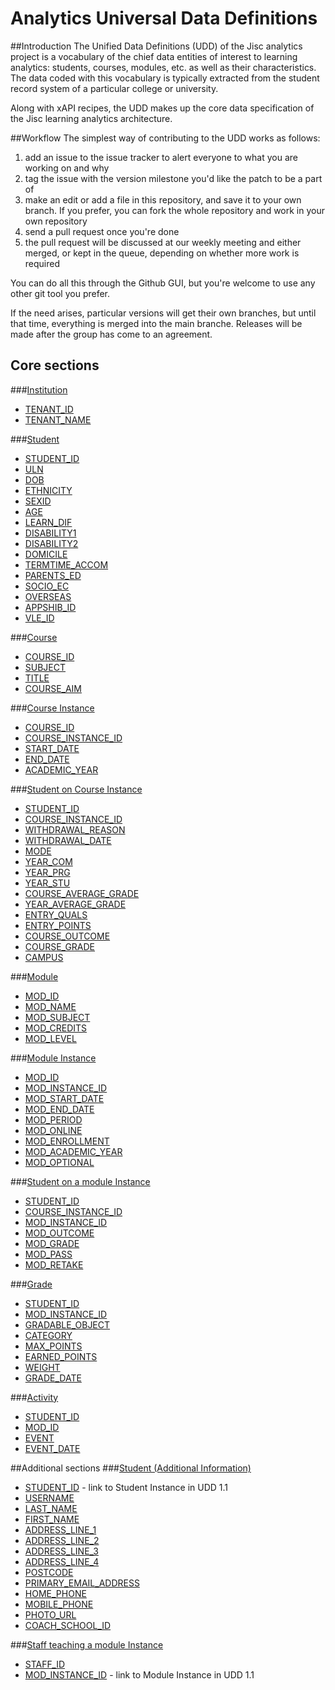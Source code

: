 # Analytics Universal Data Definitions

##Introduction
The Unified Data Definitions (UDD) of the Jisc analytics project is a vocabulary of the chief data entities of interest to learning analytics: students, courses, modules, etc. as well as their characteristics. The data coded with this vocabulary is typically extracted from the student record system of a particular college or university.

Along with xAPI recipes, the UDD makes up the core data specification of the Jisc learning analytics architecture.

##Workflow
The simplest way of contributing to the UDD works as follows:

1. add an issue to the issue tracker to alert everyone to what you are working on and why
2. tag the issue with the version milestone you'd like the patch to be a part of
3. make an edit or add a file in this repository, and save it to your own branch. If you prefer, you can fork the whole repository and work in your own repository
4. send a pull request once you're done
5. the pull request will be discussed at our weekly meeting and either merged, or kept in the queue, depending on whether more work is required

You can do all this through the Github GUI, but you're welcome to use any other git tool you prefer.

If the need arises, particular versions will get their own branches, but until that time, everything is merged into the main branche. Releases will be made after the group has come to an agreement.

## Core sections
###[Institution](udd/institution.md)
* [TENANT_ID](udd/institution.md#tenant_id)
* [TENANT_NAME](udd/institution.md#tenant_name)

###[Student](udd/student.md)
* [STUDENT_ID](udd/student.md#student_id)
* [ULN](udd/student.md#uln)
* [DOB](udd/student.md#dob)
* [ETHNICITY](udd/student.md#ethnicity)
* [SEXID](udd/student.md#gender)
* [AGE](udd/student.md#age)
* [LEARN_DIF](udd/student.md#learn_dif)
* [DISABILITY1](udd/student.md#disability1)
* [DISABILITY2](udd/student.md#disability2)
* [DOMICILE](udd/student.md#domicile)
* [TERMTIME_ACCOM](udd/student.md#termtime_accom)
* [PARENTS_ED](udd/student.md#parents_ed)
* [SOCIO_EC](udd/student.md#socio_ec)
* [OVERSEAS](udd/student.md#overseas)
* [APPSHIB_ID](udd/student.md#APPSHIB_id)
* [VLE_ID](udd/student.md#vle_id)

###[Course](udd/course.md)
* [COURSE_ID](udd/course.md#course_id)
* [SUBJECT](udd/course.md#subject)
* [TITLE](udd/course.md#title)
* [COURSE_AIM](udd/course.md#course_aim)

###[Course Instance](udd/course_instance.md)
* [COURSE_ID](udd/course_instance.md#course_id)
* [COURSE_INSTANCE_ID](udd/course_instance.md#course_instance_id)
* [START_DATE](udd/course_instance.md#start_date)
* [END_DATE](udd/course_instance.md#end_date)
* [ACADEMIC_YEAR](udd/course_instance.md#academic_year)

###[Student on Course Instance](udd/student_on_course_instance.md)
* [STUDENT_ID](udd/student_on_course_instance.md#student_id)
* [COURSE_INSTANCE_ID](udd/student_on_course_instance.md#course_instance_id)
* [WITHDRAWAL_REASON](udd/student_on_course_instance.md#withdrawal_reason)
* [WITHDRAWAL_DATE](udd/student_on_course_instance.md#withdrawal_date)
* [MODE](udd/student_on_course_instance.md#mode)
* [YEAR_COM](udd/student_on_course_instance.md#year_com)
* [YEAR_PRG](udd/student_on_course_instance.md#year_prg)
* [YEAR_STU](udd/student_on_course_instance.md#year_stu)
* [COURSE_AVERAGE_GRADE](udd/student_on_course_instance.md#course_average_grade)
* [YEAR_AVERAGE_GRADE](udd/student_on_course_instance.md#year_average_grade)
* [ENTRY_QUALS](udd/student_on_course_instance.md#entry_quals)
* [ENTRY_POINTS](udd/student_on_course_instance.md#entry_points)
* [COURSE_OUTCOME](udd/student_on_course_instance.md#course_outcome)
* [COURSE_GRADE](udd/student_on_course_instance.md#course_grade)
* [CAMPUS](udd/student_on_course_instance.md#campus)

###[Module](udd/module.md)
* [MOD_ID](udd/module.md#mod_id)
* [MOD_NAME](udd/module.md#mod_name)
* [MOD_SUBJECT](udd/module.md#mod_subject)
* [MOD_CREDITS](udd/module.md#mod_credits)
* [MOD_LEVEL](udd/module.md#mod_level)

###[Module Instance](udd/module_instance.md)
* [MOD_ID](udd/module_instance.md#mod_id)
* [MOD_INSTANCE_ID](udd/module_instance.md#mod_instance_id)
* [MOD_START_DATE](udd/module_instance.md#mod_start_date)
* [MOD_END_DATE](udd/module_instance.md#mod_end_date)
* [MOD_PERIOD](udd/module_instance.md#mod_period)
* [MOD_ONLINE](udd/module_instance.md#mod_online)
* [MOD_ENROLLMENT](udd/module_instance.md#mod_enrollment)
* [MOD_ACADEMIC_YEAR](udd/module_instance.md#mod_academic_year)
* [MOD_OPTIONAL](udd/module_instance.md#mod_optional)

###[Student on a module Instance](udd/student_on_mod_instance.md)
* [STUDENT_ID](udd/student_on_mod_instance.md#student_id)
* [COURSE_INSTANCE_ID](udd/student_on_mod_instance.md#course_instance_id)
* [MOD_INSTANCE_ID](udd/student_on_mod_instance.md#mod_instance_id)
* [MOD_OUTCOME](udd/student_on_mod_instance.md#mod_outcome)
* [MOD_GRADE](udd/student_on_mod_instance.md#mod_grade)
* [MOD_PASS](udd/student_on_mod_instance.md#mod_pass)
* [MOD_RETAKE](udd/student_on_mod_instance.md#mod_retake)

###[Grade](udd/grade.md)
* [STUDENT_ID](udd/grade.md#student_id)
* [MOD_INSTANCE_ID](udd/grade.md#mod_instance_id)
* [GRADABLE_OBJECT](udd/grade.md#gradable_object)
* [CATEGORY](udd/grade.md#category)
* [MAX_POINTS](udd/grade.md#max_points)
* [EARNED_POINTS](udd/grade.md#earned_points)
* [WEIGHT](udd/grade.md#weight)
* [GRADE_DATE](udd/grade.md#grade_date)

###[Activity](udd/activity.md)
* [STUDENT_ID](udd/activity.md#student_id)
* [MOD_ID](udd/activity.md#mod_id)
* [EVENT](udd/activity.md#event)
* [EVENT_DATE](udd/activity.md#event_date)

##Additional sections 
###[Student (Additional Information)](udd/student_additional.md)
* [STUDENT_ID](udd/student_additional.md#student_id) - link to Student Instance in UDD 1.1
* [USERNAME](udd/student_additional.md#username)
* [LAST_NAME](udd/student_additional.md#last_name)
* [FIRST_NAME](udd/student_additional.md#first_name)
* [ADDRESS_LINE_1](udd/student_additional.md#address_line_1)
* [ADDRESS_LINE_2](udd/student_additional.md#address_line_2)
* [ADDRESS_LINE_3](udd/student_additional.md#address_line_3)
* [ADDRESS_LINE_4](udd/student_additional.md#address_line_4)
* [POSTCODE](udd/student_additional.md#postcode)
* [PRIMARY_EMAIL_ADDRESS](udd/student_additional.md#primary_email_address)
* [HOME_PHONE](udd/student_additional.md#home_phone)
* [MOBILE_PHONE](udd/student_additional.md#mobile_phone)
* [PHOTO_URL](udd/student_additional.md#photo_url)
* [COACH_SCHOOL_ID](udd/student_additional.md#coach_school_id)

###[Staff teaching a module Instance](staff_on_mod_instance.md)
*  [STAFF_ID](udd/staff_on_mod_instance.md#staff_id)
*  [MOD_INSTANCE_ID](udd/staff_on_mod_instance.md#mod_instance_id) - link to Module Instance in UDD 1.1
